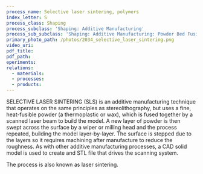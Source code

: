 ```yaml
---
process_name: Selective laser sintering, polymers
index_letter: S
process_class: Shaping
process_subclass: 'Shaping: Additive Manufacturing'
process_sub_subclass: 'Shaping: Additive Manufacturing: Powder Bed Fusion'
primary_photo_path: /photos/2034_selective_laser_sintering.png
video_uri:
pdf_title:
pdf_path:
eperiments:
relations:
  - materials:
  - processes:
  - products:
---
```


SELECTIVE LASER SINTERING (SLS) is an additive manufacturing technique that operates on the same principles as stereolithography, but uses a fine, heat-fusible powder (a thermoplastic or wax), which is fused together by a scanned laser beam to build the model. A new layer of powder is then swept across the surface by a wiper or milling head and the process repeated, building the model layer-by-layer. The surface is stepped due to the layers so it requires machining after manufacture to reduce the roughness. As with other additive manufacturing processes, a CAD solid model is used to create and STL file that drives the scanning system.

The process is also known as laser sintering.